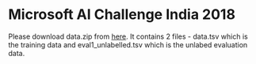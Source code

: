 # Microsoft AI Challenge India 2018

Please download data.zip from [here](https://drive.google.com/file/d/1-wytsW5u7DPSg2RTWE6a6cYlYi-u17fW/view?usp=sharing). It contains 2 files - data.tsv which is the training data and eval1_unlabelled.tsv which is the unlabed evaluation data.